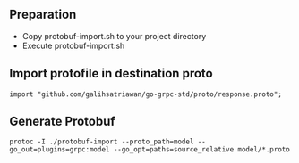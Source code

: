 ## Preparation
- Copy protobuf-import.sh to your project directory
- Execute protobuf-import.sh
## Import protofile in destination proto
```
import "github.com/galihsatriawan/go-grpc-std/proto/response.proto";
```
## Generate Protobuf
```
protoc -I ./protobuf-import --proto_path=model --go_out=plugins=grpc:model --go_opt=paths=source_relative model/*.proto
```
